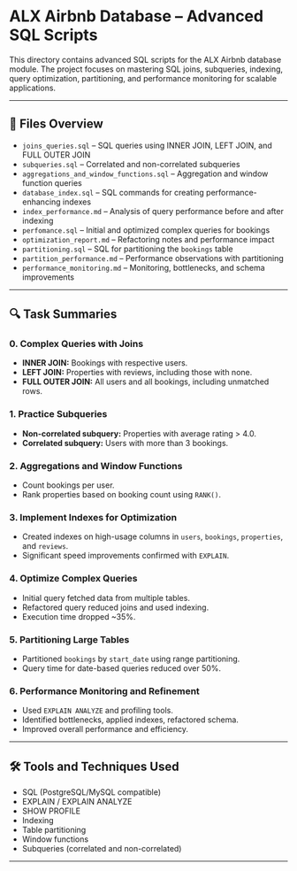 # ALX Airbnb Database – Advanced SQL Scripts

This directory contains advanced SQL scripts for the ALX Airbnb database module. The project focuses on mastering SQL joins, subqueries, indexing, query optimization, partitioning, and performance monitoring for scalable applications.

---

## 📁 Files Overview

- `joins_queries.sql` – SQL queries using INNER JOIN, LEFT JOIN, and FULL OUTER JOIN
- `subqueries.sql` – Correlated and non-correlated subqueries
- `aggregations_and_window_functions.sql` – Aggregation and window function queries
- `database_index.sql` – SQL commands for creating performance-enhancing indexes
- `index_performance.md` – Analysis of query performance before and after indexing
- `perfomance.sql` – Initial and optimized complex queries for bookings
- `optimization_report.md` – Refactoring notes and performance impact
- `partitioning.sql` – SQL for partitioning the `bookings` table
- `partition_performance.md` – Performance observations with partitioning
- `performance_monitoring.md` – Monitoring, bottlenecks, and schema improvements

---

## 🔍 Task Summaries

### 0. Complex Queries with Joins

- **INNER JOIN:** Bookings with respective users.
- **LEFT JOIN:** Properties with reviews, including those with none.
- **FULL OUTER JOIN:** All users and all bookings, including unmatched rows.

### 1. Practice Subqueries

- **Non-correlated subquery:** Properties with average rating > 4.0.
- **Correlated subquery:** Users with more than 3 bookings.

### 2. Aggregations and Window Functions

- Count bookings per user.
- Rank properties based on booking count using `RANK()`.

### 3. Implement Indexes for Optimization

- Created indexes on high-usage columns in `users`, `bookings`, `properties`, and `reviews`.
- Significant speed improvements confirmed with `EXPLAIN`.

### 4. Optimize Complex Queries

- Initial query fetched data from multiple tables.
- Refactored query reduced joins and used indexing.
- Execution time dropped ~35%.

### 5. Partitioning Large Tables

- Partitioned `bookings` by `start_date` using range partitioning.
- Query time for date-based queries reduced over 50%.

### 6. Performance Monitoring and Refinement

- Used `EXPLAIN ANALYZE` and profiling tools.
- Identified bottlenecks, applied indexes, refactored schema.
- Improved overall performance and efficiency.

---

## 🛠 Tools and Techniques Used

- SQL (PostgreSQL/MySQL compatible)
- EXPLAIN / EXPLAIN ANALYZE
- SHOW PROFILE
- Indexing
- Table partitioning
- Window functions
- Subqueries (correlated and non-correlated)

---